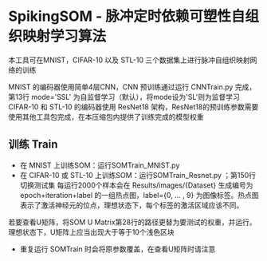 # SpikingSOM - 脉冲定时依赖可塑性自组织映射学习算法
本工具可在MNIST，CIFAR-10 以及 STL-10 三个数据集上进行脉冲自组织映射网络的训练

MNIST 的编码器使用简单4层CNN，CNN 预训练通过运行 CNNTrain.py 完成，第13行 mode='SSL' 为自监督学习（默认），将mode设为'SL'则为监督学习
CIFAR-10 和 STL-10 的编码器使用 ResNet18 架构，ResNet18的预训练参数需要使用其他工具包完成，在本压缩包内提供了训练完成的模型权重

## 训练 Train
- 在 MNIST 上训练SOM：运行SOMTrain_MNIST.py
- 在 CIFAR-10 或 STL-10 上训练SOM：运行SOMTrain_Resnet.py ；第150行切换测试集
每运行2000个样本会在 Results/images/{Dataset} 生成编号为 epoch+iteration+label 的一组热点图，label={0, ... , 9} 为图像标签。热点图表示了激活神经元的位点，理想状态下，每个标签的激活区域应该不同。

若要查看U矩阵，将SOM U Matrix第28行的路径更替为要测试的权重，并运行。理想状态下，U矩阵上应当出现大于等于10个浅色区块
* 重复运行 SOMTrain 时会将原参数覆盖，在查看U矩阵时请注意